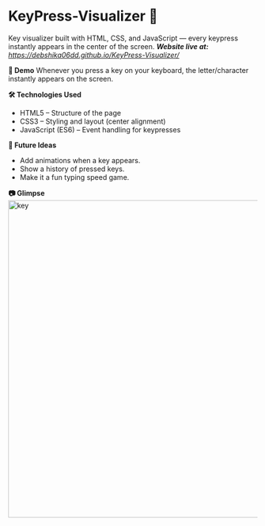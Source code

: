 # KeyPress-Visualizer 🔑
Key visualizer built with HTML, CSS, and JavaScript — every keypress instantly appears in the center of the screen.
***Website live at:*** *https://debshika06dd.github.io/KeyPress-Visualizer/*

**🚀 Demo**
Whenever you press a key on your keyboard, the letter/character instantly appears on the screen.

**🛠️ Technologies Used**
+ HTML5 – Structure of the page
+ CSS3 – Styling and layout (center alignment)
+ JavaScript (ES6) – Event handling for keypresses

**🌟 Future Ideas**
+ Add animations when a key appears.
+ Show a history of pressed keys.
+ Make it a fun typing speed game.

**📷 Glimpse**
<img width="1366" height="641" alt="key" src="https://github.com/user-attachments/assets/ff46372e-0a35-4a8d-bb02-5e04237b5c61" />

